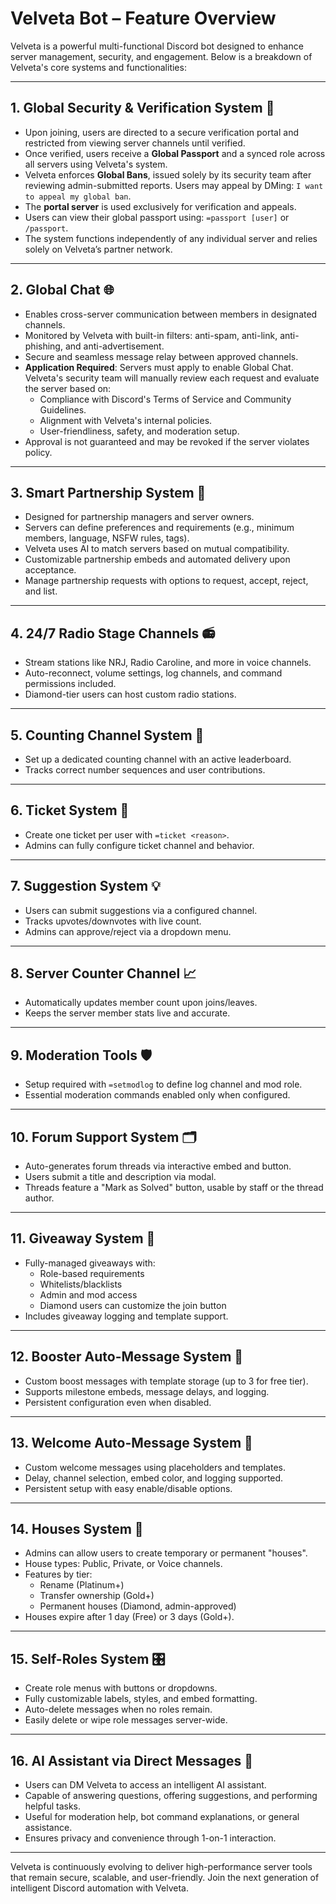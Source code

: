# Velveta Bot – Feature Overview

Velveta is a powerful multi-functional Discord bot designed to enhance server management, security, and engagement. Below is a breakdown of Velveta's core systems and functionalities:

---

## 1. Global Security & Verification System 🔐
- Upon joining, users are directed to a secure verification portal and restricted from viewing server channels until verified.
- Once verified, users receive a **Global Passport** and a synced role across all servers using Velveta's system.
- Velveta enforces **Global Bans**, issued solely by its security team after reviewing admin-submitted reports. Users may appeal by DMing: `I want to appeal my global ban`.
- The **portal server** is used exclusively for verification and appeals.
- Users can view their global passport using: `=passport [user]` or `/passport`.
- The system functions independently of any individual server and relies solely on Velveta’s partner network.

---

## 2. Global Chat 🌐
- Enables cross-server communication between members in designated channels.
- Monitored by Velveta with built-in filters: anti-spam, anti-link, anti-phishing, and anti-advertisement.
- Secure and seamless message relay between approved channels.
- **Application Required**: Servers must apply to enable Global Chat. Velveta's security team will manually review each request and evaluate the server based on:
  - Compliance with Discord's Terms of Service and Community Guidelines.
  - Alignment with Velveta's internal policies.
  - User-friendliness, safety, and moderation setup.
- Approval is not guaranteed and may be revoked if the server violates policy.

---

## 3. Smart Partnership System 🤝
- Designed for partnership managers and server owners.
- Servers can define preferences and requirements (e.g., minimum members, language, NSFW rules, tags).
- Velveta uses AI to match servers based on mutual compatibility.
- Customizable partnership embeds and automated delivery upon acceptance.
- Manage partnership requests with options to request, accept, reject, and list.

---

## 4. 24/7 Radio Stage Channels 📻
- Stream stations like NRJ, Radio Caroline, and more in voice channels.
- Auto-reconnect, volume settings, log channels, and command permissions included.
- Diamond-tier users can host custom radio stations.

---

## 5. Counting Channel System 🔢
- Set up a dedicated counting channel with an active leaderboard.
- Tracks correct number sequences and user contributions.

---

## 6. Ticket System 🎫
- Create one ticket per user with `=ticket <reason>`.
- Admins can fully configure ticket channel and behavior.

---

## 7. Suggestion System 💡
- Users can submit suggestions via a configured channel.
- Tracks upvotes/downvotes with live count.
- Admins can approve/reject via a dropdown menu.

---

## 8. Server Counter Channel 📈
- Automatically updates member count upon joins/leaves.
- Keeps the server member stats live and accurate.

---

## 9. Moderation Tools 🛡️
- Setup required with `=setmodlog` to define log channel and mod role.
- Essential moderation commands enabled only when configured.

---

## 10. Forum Support System 🗂️
- Auto-generates forum threads via interactive embed and button.
- Users submit a title and description via modal.
- Threads feature a "Mark as Solved" button, usable by staff or the thread author.

---

## 11. Giveaway System 🎉
- Fully-managed giveaways with:
  - Role-based requirements
  - Whitelists/blacklists
  - Admin and mod access
  - Diamond users can customize the join button
- Includes giveaway logging and template support.

---

## 12. Booster Auto-Message System 🚀
- Custom boost messages with template storage (up to 3 for free tier).
- Supports milestone embeds, message delays, and logging.
- Persistent configuration even when disabled.

---

## 13. Welcome Auto-Message System 👋
- Custom welcome messages using placeholders and templates.
- Delay, channel selection, embed color, and logging supported.
- Persistent setup with easy enable/disable options.

---

## 14. Houses System 🏡
- Admins can allow users to create temporary or permanent "houses".
- House types: Public, Private, or Voice channels.
- Features by tier:
  - Rename (Platinum+)
  - Transfer ownership (Gold+)
  - Permanent houses (Diamond, admin-approved)
- Houses expire after 1 day (Free) or 3 days (Gold+).

---

## 15. Self-Roles System 🎛️
- Create role menus with buttons or dropdowns.
- Fully customizable labels, styles, and embed formatting.
- Auto-delete messages when no roles remain.
- Easily delete or wipe role messages server-wide.

---

## 16. AI Assistant via Direct Messages 🤖
- Users can DM Velveta to access an intelligent AI assistant.
- Capable of answering questions, offering suggestions, and performing helpful tasks.
- Useful for moderation help, bot command explanations, or general assistance.
- Ensures privacy and convenience through 1-on-1 interaction.

---

Velveta is continuously evolving to deliver high-performance server tools that remain secure, scalable, and user-friendly. Join the next generation of intelligent Discord automation with Velveta.
